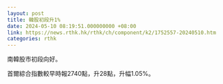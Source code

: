 ```yaml
---
layout: post
title: 韓股初段升1%
date: 2024-05-10 08:19:51.000000000 +08:00
link: https://news.rthk.hk/rthk/ch/component/k2/1752557-20240510.htm
categories: rthk
---
```


南韓股市初段向好。

首爾綜合指數較早時報2740點，升28點，升幅1.05%。

